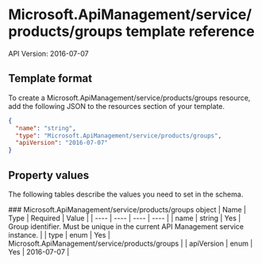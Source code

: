 # Microsoft.ApiManagement/service/products/groups template reference
API Version: 2016-07-07
## Template format

To create a Microsoft.ApiManagement/service/products/groups resource, add the following JSON to the resources section of your template.

```json
{
  "name": "string",
  "type": "Microsoft.ApiManagement/service/products/groups",
  "apiVersion": "2016-07-07"
}
```
## Property values

The following tables describe the values you need to set in the schema.

<a id="Microsoft.ApiManagement/service/products/groups" />
### Microsoft.ApiManagement/service/products/groups object
|  Name | Type | Required | Value |
|  ---- | ---- | ---- | ---- |
|  name | string | Yes | Group identifier. Must be unique in the current API Management service instance. |
|  type | enum | Yes | Microsoft.ApiManagement/service/products/groups |
|  apiVersion | enum | Yes | 2016-07-07 |


